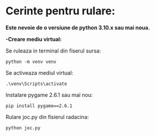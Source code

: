 # Cerinte pentru rulare:     
**Este nevoie de o versiune de python 3.10.x sau mai noua.**
        
  **-Creare mediu virtual:**
  
  
  Se ruleaza in terminal din fiserul sursa:
	
  	python -m venv venv

 Se activeaza mediul virtual:

	.\venv\Scripts\activate

 Instalare pygame 2.6.1 sau mai nou:

	pip install pygame==2.6.1
Rulare joc.py din fisierul radacina:

 	python joc.py

   

  
